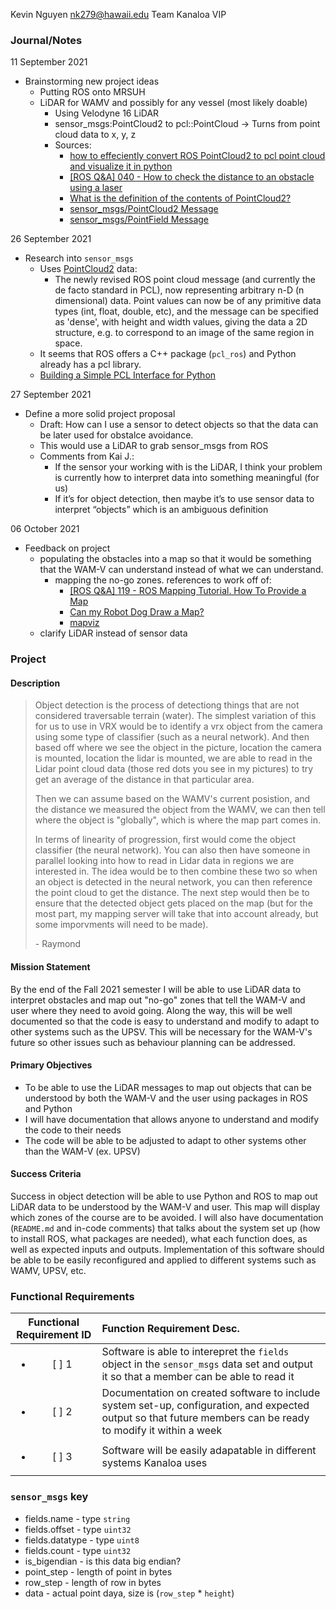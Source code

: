 Kevin Nguyen
nk279@hawaii.edu
Team Kanaloa VIP

### Journal/Notes

11 September 2021
+ Brainstorming new project ideas
    + Putting ROS onto MRSUH
    + LiDAR for WAMV and possibly for any vessel (most likely doable)
        + Using Velodyne 16 LiDAR
        + sensor_msgs:PointCloud2 to pcl::PointCloud -> Turns from point cloud data to x, y, z
        + Sources:
            + [how to effeciently convert ROS PointCloud2 to pcl point cloud and visualize it in python](https://stackoverflow.com/questions/39772424/how-to-effeciently-convert-ros-pointcloud2-to-pcl-point-cloud-and-visualize-it-i?rq=1)
            + [[ROS Q&A] 040 - How to check the distance to an obstacle using a laser](https://www.youtube.com/watch?v=q3Dn5U3cSWk)
            + [What is the definition of the contents of PointCloud2?](https://robotics.stackexchange.com/questions/19290/what-is-the-definition-of-the-contents-of-pointcloud2)
            + [sensor_msgs/PointCloud2 Message](http://docs.ros.org/en/melodic/api/sensor_msgs/html/msg/PointCloud2.html)
            + [sensor_msgs/PointField Message](http://docs.ros.org/en/melodic/api/sensor_msgs/html/msg/PointField.html)

26 September 2021
+ Research into `sensor_msgs`
    + Uses [PointCloud2](http://wiki.ros.org/pcl/Overview) data:
        + The newly revised ROS point cloud message (and currently the de facto standard in PCL), now representing arbitrary n-D (n dimensional) data. Point values can now be of any primitive data types (int, float, double, etc), and the message can be specified as 'dense', with height and width values, giving the data a 2D structure, e.g. to correspond to an image of the same region in space.
    + It seems that ROS offers a C++ package (`pcl_ros`) and Python already has a pcl library.
    + [Building a Simple PCL Interface for Python](https://industrial-training-master.readthedocs.io/en/melodic/_source/session5/Simple-PCL-Interface-for-Python.html)

27 September 2021
+ Define a more solid project proposal
    + Draft: How can I use a sensor to detect objects so that the data can be later used for obstalce avoidance.
    + This would use a LiDAR to grab sensor_msgs from ROS
    + Comments from Kai J.: 
        + If the sensor your working with is the LiDAR, I think your problem is currently how to interpret data into something meaningful (for us)
        + If it’s for object detection, then maybe it’s to use sensor data to interpret “objects” which is an ambiguous definition

06 October 2021
+ Feedback on project
    + populating the obstacles into a map so that it would be something that the WAM-V can understand instead of what we can understand. 
        + mapping the no-go zones. references to work off of: 
            + [[ROS Q&A] 119 - ROS Mapping Tutorial. How To Provide a Map](https://youtu.be/K1ZFkR4YsRQ)
            + [Can my Robot Dog Draw a Map?](https://www.youtube.com/watch?v=_j70sNWkWxs)
            + [mapviz](http://wiki.ros.org/mapviz)
    + clarify LiDAR instead of sensor data

### Project
#### Description
> Object detection is the process of detectiong things that are not considered traversable terrain (water). The simplest variation of this for us to use in VRX would be to identify a vrx object from the camera using some type of classifier (such as a neural network). And then based off where we see the object in the picture, location the camera is mounted, location the lidar is mounted, we are able to read in the Lidar point cloud data (those red dots you see in my pictures) to try get an average of the distance in that particular area. 
>
> Then we can assume based on the WAMV's current posistion, and the distance we measured the object from the WAMV, we can then tell where the object is "globally", which is where the map part comes in.
>
> In terms of linearity of progression, first would come the object classifier (the neural network). You can also then have someone in parallel looking into how to read in Lidar data in regions we are interested in. The idea would be to then combine these two so when an object is detected in the neural network, you can then reference the point cloud to get the distance. The next step would then be to ensure that the detected object gets placed on the map (but for the most part, my mapping server will take that into account already, but some imporvments will need to be made).
>
> \- Raymond 

#### Mission Statement
By the end of the Fall 2021 semester I will be able to use LiDAR data to interpret obstacles and map out "no-go" zones that tell the WAM-V and user where they need to avoid going. Along the way, this will be well documented so that the code is easy to understand and modify to adapt to other systems such as the UPSV. This will be necessary for the WAM-V's future so other issues such as behaviour planning can be addressed.
#### Primary Objectives
+ To be able to use the LiDAR messages to map out objects that can be understood by both the WAM-V and the user using packages in ROS and Python
+ I will have documentation that allows anyone to understand and modify the code to their needs
+ The code will be able to be adjusted to adapt to other systems other than the WAM-V (ex. UPSV)
#### Success Criteria
Success in object detection will be able to use Python and ROS to map out LiDAR data to be understood by the WAM-V and user. This map will display which zones of the course are to be avoided. I will also have documentation (`README.md` and in-code comments) that talks about the system set up (how to install ROS, what packages are needed), what each function does, as well as expected inputs and outputs. Implementation of this software should be able to be easily reconfigured and applied to different systems such as WAMV, UPSV, etc.
### Functional Requirements
| Functional Requirement ID | Function Requirement Desc. |
| :---:                     |   :---   |
| <ul><li>[ ] 1</li></ul>   | Software is able to interepret the `fields` object in the `sensor_msgs` data set and output it so that a member can be able to read it |
| <ul><li>[ ] 2</li></ul>   | Documentation on created software to include system set-up, configuration, and expected output so that future members can be ready to modify it within a week | 
| <ul><li>[ ] 3</li></ul>   | Software will be easily adapatable in different systems Kanaloa uses |

### `sensor_msgs` key
+ fields.name - type `string`
+ fields.offset - type `uint32`
+ fields.datatype - type `uint8`
+ fields.count - type `uint32`
+ is_bigendian - is this data big endian?
+ point_step - length of point in bytes
+ row_step - length of row in bytes
+ data - actual point daya, size is (`row_step` * `height`)


